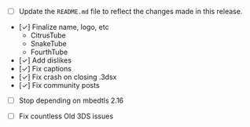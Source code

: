 - [ ] Update the `README.md` file to reflect the changes made in this release.
- [✓] Finalize name, logo, etc
    - CitrusTube
    - SnakeTube
    - FourthTube
- [✓] Add dislikes
- [✓] Fix captions
- [✓] Fix crash on closing .3dsx
- [✓] Fix community posts
- [ ] Stop depending on mbedtls 2.16
- [ ] Fix countless Old 3DS issues

